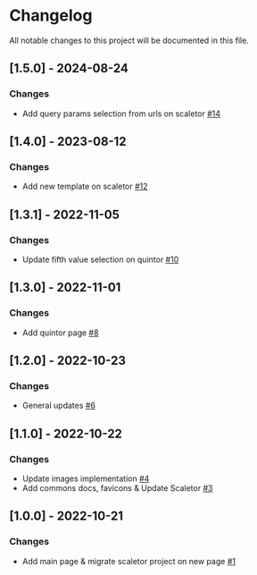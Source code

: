 # Changelog
All notable changes to this project will be documented in this file.

## [1.5.0] - 2024-08-24
### Changes
- Add query params selection from urls on scaletor [#14](https://github.com/fdrandolfi/composition-tools-frontend/pull/14)

## [1.4.0] - 2023-08-12
### Changes
- Add new template on scaletor [#12](https://github.com/fdrandolfi/composition-tools-frontend/pull/12)

## [1.3.1] - 2022-11-05
### Changes
- Update fifth value selection on quintor [#10](https://github.com/fdrandolfi/composition-tools-frontend/pull/10)

## [1.3.0] - 2022-11-01
### Changes
- Add quintor page [#8](https://github.com/fdrandolfi/composition-tools-frontend/pull/8)

## [1.2.0] - 2022-10-23
### Changes
- General updates [#6](https://github.com/fdrandolfi/composition-tools-frontend/pull/6)

## [1.1.0] - 2022-10-22
### Changes
- Update images implementation [#4](https://github.com/fdrandolfi/composition-tools-frontend/pull/4)
- Add commons docs, favicons & Update Scaletor [#3](https://github.com/fdrandolfi/composition-tools-frontend/pull/3)

## [1.0.0] - 2022-10-21
### Changes
- Add main page & migrate scaletor project on new page [#1](https://github.com/fdrandolfi/composition-tools-frontend/pull/1)
